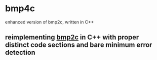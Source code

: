 # bmp4c
enhanced version of bmp2c, written in C++

## reimplementing [bmp2c](https://github.com/teo3300/bmp2c) in C++ with proper distinct code sections and bare minimum error detection